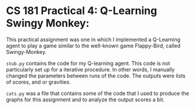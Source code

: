 # CS 181 Practical 4: Q-Learning Swingy Monkey:

This practical assignment was one in which I implemented a Q-Learning agent to play a game similar to the well-known game Flappy-Bird, called Swingy-Monkey. 

`stub.py` contains the code for my Q-learning agent. This code is not particularly set up for a iterative procedure. In other words, I manually changed the parameters between runs of the code. The outputs were lists of scores, and or gravities. 

`cats.py` was a file that contains some of the code that I used to produce the graphs for this assignment and to analyze the output scores a bit. 
